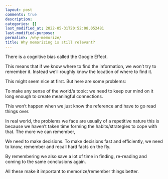 ```yaml
---
layout: post
comments: true
description:
categories: []
last_modified_at: 2022-05-31T20:52:08.052481
last-modified-purpose:
permalink: /why-memorize/
title: Why memorizing is still relevant?
---
```


There is a cognitive bias called the Google Effect.

This means that if we know where to find the information, we won’t try to remember it. Instead we’ll roughly know the location of where to find it.

This might seem nice at first. But here are some problems:

To make any sense of the world/a topic: we need to keep our mind on it long enough to create meaningful connections.

This won’t happen when we just know the reference and have to go read things over.

In real world, the problems we face are usually of a repetitive nature this is because we haven’t taken time forming the habits/strategies to cope with that. The more we can remember,

We need to make decisions. To make decisions fast and efficiently, we need to know, remember and recall hard facts on the fly.

By remembering we also save a lot of time in finding, re-reading and coming to the same conclusions again.

All these make it important to memorize/remember things better.
